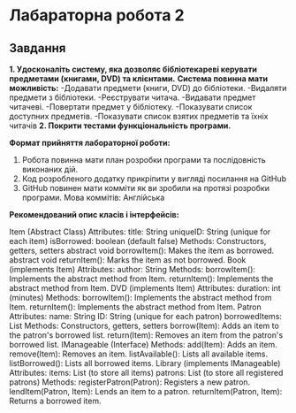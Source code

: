 # Лабараторна робота 2
## Завдання
**1. Удосконаліть систему, яка дозволяє бібліотекареві керувати предметами (книгами, DVD) та клієнтами.**
**Система повинна мати можливість:**
-Додавати предмети (книги, DVD) до бібліотеки.
-Видаляти предмети з бібліотеки.
-Реєструвати читача.
-Видавати предмет читачеві.
-Повертати предмет у бібліотеку.
-Показувати список доступних предметів.
-Показувати список взятих предметів та їхніх читачів
**2. Покрити тестами функціональність програми.**

**Формат прийняття лабораторної роботи:** 
1. Робота повинна мати план розробки програми та послідовність виконаних дій.
2. Код розробленого додатку прикріпити у вигляді посилання на GitHub
3. GitHub повинен мати комміти як ви зробили на протязі розробки програми. Мова коммітів: Англійська

**Рекомендований опис класів і інтерфейсів:**

Item (Abstract Class)
Attributes:
title: String
uniqueID: String (unique for each item)
isBorrowed: boolean (default false)
Methods:
Constructors, getters, setters
abstract void borrowItem(): Makes the item as borrowed.
abstract void returnItem(): Marks the item as not borrowed.
Book (implements Item)
Attributes:
author: String
Methods:
borrowItem(): Implements the abstract method from Item.
returnItem(): Implements the abstract method from Item.
DVD (implements Item)
Attributes:
duration: int (minutes)
Methods:
borrowItem(): Implements the abstract method from Item.
returnItem(): Implements the abstract method from Item.
Patron
Attributes:
name: String
ID: String (unique for each patron)
borrowedItems: List<Item>
Methods:
Constructors, getters, setters
borrow(Item): Adds an item to the patron's borrowed list.
return(Item): Removes an item from the patron's borrowed list.
IManageable (Interface)
Methods:
add(Item): Adds an item.
remove(Item): Removes an item.
listAvailable(): Lists all available items.
listBorrowed(): Lists all borrowed items.
Library (implements IManageable)
Attributes:
items: List<Item> (to store all items)
patrons: List<Patron> (to store all registered patrons)
Methods:
registerPatron(Patron): Registers a new patron.
lendItem(Patron, Item): Lends an item to a patron.
returnItem(Patron, Item): Returns a borrowed item.

